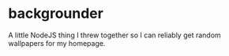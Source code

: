 # backgrounder
A little NodeJS thing I threw together so I can reliably get random wallpapers for my homepage.
